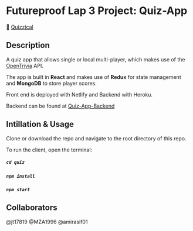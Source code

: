 # Futureproof Lap 3 Project: Quiz-App

:game_die: [Quizzical](quizzicalproject.netlify.app)

## Description

A quiz app that allows single or local multi-player, which makes use of the [OpenTrivia](https://opentdb.com/)
 API.
 
The app is built in **React** and makes use of **Redux** for state management and **MongoDB** to store player scores.

Front end is deployed with Netlify and Backend with Heroku.

Backend can be found at [Quiz-App-Backend](https://github.com/Pilks-pixel/Quiz-App-Backend)

## Intillation & Usage

Clone or download the repo and navigate to the root directory of this repo.

To run the client, open the terminal:

##### `cd quiz`

##### `npm install`

##### `npm start`


## Collaborators
@jt17819 @MZA1996 @amirasif01

